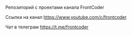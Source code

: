 Репозиторий с проектами канала FrontCoder

Ссылка на канал https://www.youtube.com/c/frontcoder

Чат в телеграм https://t.me/frontcoder 